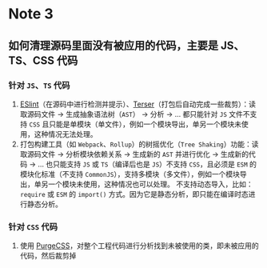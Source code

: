 # Note 3

## 如何清理源码里面没有被应用的代码，主要是 JS、TS、CSS 代码

### 针对 `JS`、`TS` 代码

1. [ESlint](https://eslint.nodejs.cn/)（在源码中进行检测并提示）、[Terser](https://terser.org/)（打包后自动完成一些裁剪）：读取源码文件 -> 生成抽象语法树（`AST`） -> 分析 -> ...     都只能针对 `JS` 文件不支持 `CSS` 且只能是单模块（单文件），例如一个模块导出，单另一个模块未使用，这种情况无法处理。
2. 打包构建工具（如 `Webpack`、`Rollup`）的树摇优化（`Tree Shaking`）功能：读取源码文件 -> 分析模块依赖关系 -> 生成新的 `AST` 并进行优化 -> 生成新的代码 -> ...    也只能支持 `JS` 或 `TS`（编译后也是 `JS`）不支持 `CSS`，且必须是 `ESM` 的模块化标准（不支持 `CommonJS`），支持多模块（多文件），例如一个模块导出，单另一个模块未使用，这种情况也可以处理。   不支持动态导入，比如：`require` 或 `ESM` 的 `import()` 方式。因为它是静态分析，即只能在编译时态进行静态分析。

### 针对 `CSS` 代码

1. 使用 [PurgeCSS](https://purgecss.com/)，对整个工程代码进行分析找到未被使用的类，即未被应用的代码，然后裁剪掉
